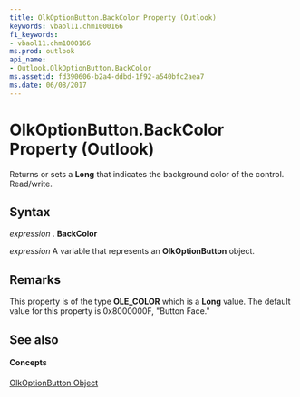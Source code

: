 ```yaml
---
title: OlkOptionButton.BackColor Property (Outlook)
keywords: vbaol11.chm1000166
f1_keywords:
- vbaol11.chm1000166
ms.prod: outlook
api_name:
- Outlook.OlkOptionButton.BackColor
ms.assetid: fd390606-b2a4-ddbd-1f92-a540bfc2aea7
ms.date: 06/08/2017
---
```



# OlkOptionButton.BackColor Property (Outlook)

Returns or sets a **Long** that indicates the background color of the control. Read/write.


## Syntax

 _expression_ . **BackColor**

 _expression_ A variable that represents an **OlkOptionButton** object.


## Remarks

This property is of the type **OLE_COLOR** which is a **Long** value. The default value for this property is 0x8000000F, "Button Face."


## See also


#### Concepts


[OlkOptionButton Object](olkoptionbutton-object-outlook.md)

